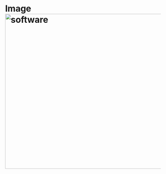 # Image<img width="540" height="500" alt="software" src="https://github.com/user-attachments/assets/cf819947-e333-4234-94c9-162c5508f547" />
